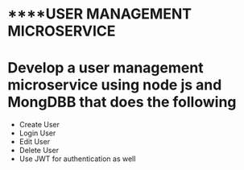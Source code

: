 # ************************USER MANAGEMENT MICROSERVICE********************
# Develop a user management microservice using node js and MongDBB that does the following
- Create User
- Login User
- Edit User
- Delete User
- Use JWT for authentication as well
